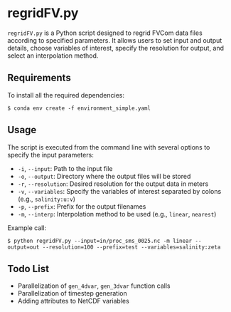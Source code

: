 # regridFV.py

`regridFV.py` is a Python script designed to regrid FVCom data files
according to specified parameters. It allows users to set input and
output details, choose variables of interest, specify the resolution
for output, and select an interpolation method.

## Requirements

To install all the required dependencies:

```
$ conda env create -f environment_simple.yaml
```

## Usage

The script is executed from the command line with several options to specify the input parameters:

- `-i`, `--input`: Path to the input file
- `-o`, `--output`: Directory where the output files will be stored
- `-r`, `--resolution`: Desired resolution for the output data in meters
- `-v`, `--variables`: Specify the variables of interest separated by colons (e.g., `salinity:u:v`)
- `-p`, `--prefix`: Prefix for the output filenames
- `-m`, `--interp`: Interpolation method to be used (e.g., `linear`, `nearest`)

Example call:

```
$ python regridFV.py --input=in/proc_sms_0025.nc -m linear --output=out --resolution=100 --prefix=test --variables=salinity:zeta
```


## Todo List

- Parallelization of `gen_4dvar`, `gen_3dvar` function calls
- Parallelization of timestep generation
- Adding attributes to NetCDF variables
